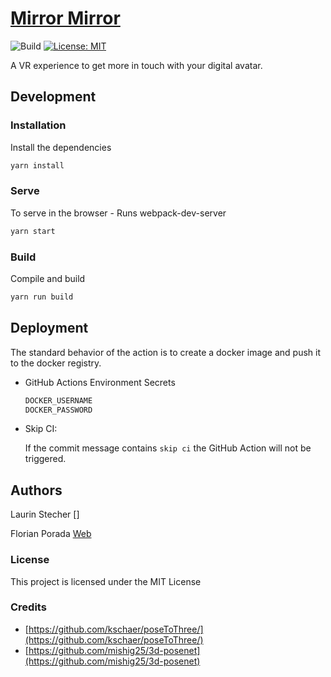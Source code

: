 # [Mirror Mirror](https://mirrormirror.florianporada.com/)

![Build](https://github.com/florianporada/mirrormirror/workflows/Build%20And%20Deploy/badge.svg)
[![License: MIT](https://img.shields.io/badge/License-MIT-yellow.svg)](https://opensource.org/licenses/MIT)

A VR experience to get more in touch with your digital avatar.

## Development

### Installation

Install the dependencies

```sh
yarn install
```

### Serve

To serve in the browser - Runs webpack-dev-server

```sh
yarn start
```

### Build

Compile and build

```sh
yarn run build
```

## Deployment

The standard behavior of the action is to create a docker image and push it to the docker registry.

- GitHub Actions Environment Secrets

  ```txt
  DOCKER_USERNAME
  DOCKER_PASSWORD
  ```

- Skip CI:

  If the commit message contains `skip ci` the GitHub Action will not be triggered.

## Authors

Laurin Stecher
[]

Florian Porada
[Web](http://florianporada.com)

### License

This project is licensed under the MIT License

### Credits

- [https://github.com/kschaer/poseToThree/](https://github.com/kschaer/poseToThree/)
- [https://github.com/mishig25/3d-posenet](https://github.com/mishig25/3d-posenet)
